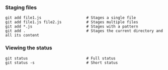 ### Staging files

	git add file1.js 					# Stages a single file
    git add file1.js file2.js			# Stages multiple files
    git add *.js 						# Stages with a pattern
    git add .							# Stages the current directory and all its content 
    
### Viewing the status 

	git status							# Full status 
    git status -s						# Short status
